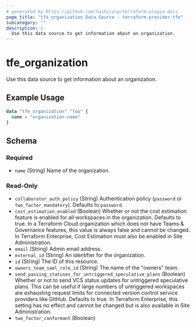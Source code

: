 ```yaml
---
# generated by https://github.com/hashicorp/terraform-plugin-docs
page_title: "tfe_organization Data Source - terraform-provider-tfe"
subcategory: ""
description: |-
  Use this data source to get information about an organization.
---
```


# tfe_organization

Use this data source to get information about an organization.

## Example Usage 

```terraform
data "tfe_organization" "foo" {
  name = "organization-name"
}
```

<!-- schema generated by tfplugindocs -->
## Schema

### Required

- `name` (String) Name of the organization.

### Read-Only

- `collaborator_auth_policy` (String) Authentication policy (`password` or `two_factor_mandatory`). Defaults to `password`.
- `cost_estimation_enabled` (Boolean) Whether or not the cost estimation feature is enabled for all workspaces in the organization. Defaults to true. In a Terraform Cloud organization which does not have Teams & Governance features, this value is always false and cannot be changed. In Terraform Enterprise, Cost Estimation must also be enabled in Site Administration.
- `email` (String) Admin email address.
- `external_id` (String) An identifier for the organization.
- `id` (String) The ID of this resource.
- `owners_team_saml_role_id` (String) The name of the "owners" team.
- `send_passing_statuses_for_untriggered_speculative_plans` (Boolean) Whether or not to send VCS status updates for untriggered speculative plans. This can be useful if large numbers of untriggered workspaces are exhausting request limits for connected version control service providers like GitHub. Defaults to true. In Terraform Enterprise, this setting has no effect and cannot be changed but is also available in Site Administration.
- `two_factor_conformant` (Boolean)

